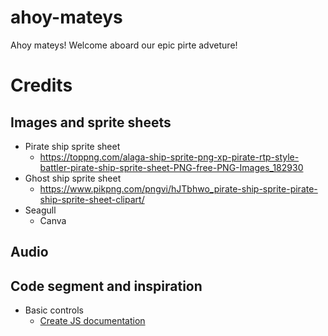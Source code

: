 # ahoy-mateys
Ahoy mateys! Welcome aboard our epic pirte adveture!


# Credits
## Images and sprite sheets
* Pirate ship sprite sheet 
    * https://toppng.com/alaga-ship-sprite-png-xp-pirate-rtp-style-battler-pirate-ship-sprite-sheet-PNG-free-PNG-Images_182930
* Ghost ship sprite sheet
    * https://www.pikpng.com/pngvi/hJTbhwo_pirate-ship-sprite-pirate-ship-sprite-sheet-clipart/
* Seagull 
    * Canva

## Audio

## Code segment and inspiration
* Basic controls 
    * [Create JS documentation](https://createjs.com/demos/easeljs/game)